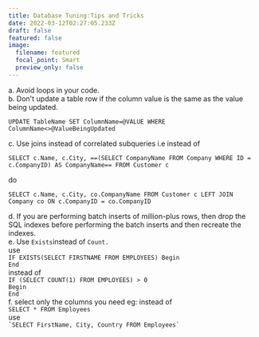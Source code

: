 ```yaml
---
title: Database Tuning:Tips and Tricks
date: 2022-03-12T02:27:05.233Z
draft: false
featured: false
image:
  filename: featured
  focal_point: Smart
  preview_only: false
---
```

a. Avoid loops in your code.\
b. Don't update a table row if the column value is the same as the value being updated. 

```
UPDATE TableName SET ColumnName=@VALUE WHERE ColumnName<>@ValueBeingUpdated
```

c. Use joins instead of correlated subqueries i.e instead of

```
SELECT c.Name, c.City, ==(SELECT CompanyName FROM Company WHERE ID = c.CompanyID) AS CompanyName== FROM Customer c
```

do

```
SELECT c.Name, c.City, co.CompanyName FROM Customer c LEFT JOIN Company co ON c.CompanyID = co.CompanyID
```

d. If you are performing batch inserts of million-plus rows, then drop the SQL indexes before performing the batch inserts and then recreate the indexes. \
e. Use `Exists`instead of `Count.`\
use \
`IF EXISTS(SELECT FIRSTNAME FROM EMPLOYEES)
Begin`\
`End`\
instead of\
`IF (SELECT COUNT(1) FROM EMPLOYEES) > 0`\
`Begin`\
`End`\
f. select only the columns you need eg: instead of \
`SELECT * FROM Employees`\
use\
`` `SELECT FirstName, City, Country FROM Employees` ``